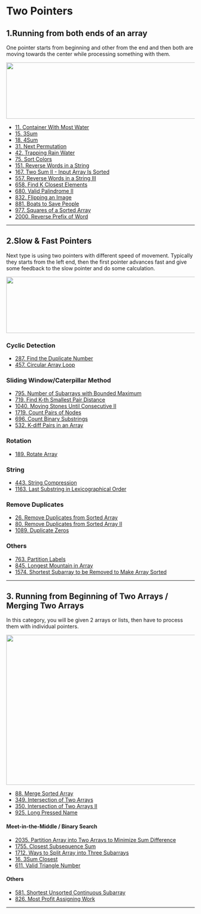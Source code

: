 # Two Pointers

## 1.Running from both ends of an array

One pointer starts from beginning and other from the end and then both are moving towards the center while processing something with them.

<img alt="" src="https://assets.leetcode.com/users/images/43ba6a53-5488-4b03-97be-bf8a0b9c41ed_1648876947.1375144.png" style="width: 900px; height: 150px;">

- [11. Container With Most Water](https://leetcode.com/problems/container-with-most-water/)
- [15. 3Sum](https://leetcode.com/problems/3sum/)
- [18. 4Sum](https://leetcode.com/problems/4sum/)
- [31. Next Permutation](https://leetcode.com/problems/next-permutation/)
- [42. Trapping Rain Water](https://leetcode.com/problems/trapping-rain-water/)
- [75. Sort Colors](https://leetcode.com/problems/sort-colors/)
- [151. Reverse Words in a String](https://leetcode.com/problems/reverse-words-in-a-string/)
- [167. Two Sum II - Input Array Is Sorted](https://leetcode.com/problems/two-sum-ii-input-array-is-sorted/)
- [557. Reverse Words in a String III](https://leetcode.com/problems/reverse-words-in-a-string-iii/)
- [658. Find K Closest Elements](https://leetcode.com/problems/find-k-closest-elements/)
- [680. Valid Palindrome II](https://leetcode.com/problems/valid-palindrome-ii/)
- [832. Flipping an Image](https://leetcode.com/problems/flipping-an-image/)
- [881. Boats to Save People](https://leetcode.com/problems/boats-to-save-people/)
- [977. Squares of a Sorted Array](https://leetcode.com/problems/squares-of-a-sorted-array/)
- [2000. Reverse Prefix of Word](https://leetcode.com/problems/reverse-prefix-of-word/)

---

## 2.Slow & Fast Pointers

Next type is using two pointers with different speed of movement. Typically they starts from the left end, then the first pointer advances fast and give some feedback to the slow pointer and do some calculation.

<img alt="" src="https://assets.leetcode.com/users/images/ce642c9c-90c9-45af-a7e8-a5a70b146843_1648877375.811001.png" style="width: 900px; height: 150px;">

### Cyclic Detection
- [287. Find the Duplicate Number](https://leetcode.com/problems/find-the-duplicate-number/)
- [457. Circular Array Loop](https://leetcode.com/problems/circular-array-loop/)

 ### Sliding Window/Caterpillar Method

- [795. Number of Subarrays with Bounded Maximum](https://leetcode.com/problems/number-of-subarrays-with-bounded-maximum/)
- [719. Find K-th Smallest Pair Distance](https://leetcode.com/problems/find-k-th-smallest-pair-distance/)
- [1040. Moving Stones Until Consecutive II](https://leetcode.com/problems/moving-stones-until-consecutive-ii/)
- [1719. Count Pairs of Nodes](https://leetcode.com/problems/count-pairs-of-nodes/)
- [696. Count Binary Substrings](https://leetcode.com/problems/count-binary-substrings/)
- [532. K-diff Pairs in an Array](https://leetcode.com/problems/k-diff-pairs-in-an-array/)

### Rotation
- [189. Rotate Array](https://leetcode.com/problems/rotate-array/)

### String
- [443. String Compression](https://leetcode.com/problems/string-compression/)
- [1163. Last Substring in Lexicographical Order](https://leetcode.com/problems/last-substring-in-lexicographical-order/)

### Remove Duplicates
- [26. Remove Duplicates from Sorted Array](https://leetcode.com/problems/remove-duplicates-from-sorted-array/)
- [80. Remove Duplicates from Sorted Array II](https://leetcode.com/problems/remove-duplicates-from-sorted-array-ii/)
- [1089. Duplicate Zeros](https://leetcode.com/problems/duplicate-zeros/)

### Others
- [763. Partition Labels](https://leetcode.com/problems/partition-labels/)
- [845. Longest Mountain in Array](https://leetcode.com/problems/longest-mountain-in-array/)
- [1574. Shortest Subarray to be Removed to Make Array Sorted](https://leetcode.com/problems/shortest-subarray-to-be-removed-to-make-array-sorted/)

---

## 3. Running from Beginning of Two Arrays / Merging Two Arrays

In this category, you will be given 2 arrays or lists, then have to process them with individual pointers.

<img alt="" src="https://assets.leetcode.com/users/images/2a44123b-9acb-4dbc-b230-d313a37039c9_1642138206.7972002.jpeg" style="width: 900px; height: 400px;">

- [88. Merge Sorted Array](https://leetcode.com/problems/merge-sorted-array/)
- [349. Intersection of Two Arrays](https://leetcode.com/problems/intersection-of-two-arrays/)
- [350. Intersection of Two Arrays II](https://leetcode.com/problems/intersection-of-two-arrays-ii/)
- [925. Long Pressed Name](https://leetcode.com/problems/long-pressed-name/)

#### Meet-in-the-Middle / Binary Search

- [2035. Partition Array into Two Arrays to Minimize Sum Difference](https://leetcode.com/problems/partition-array-into-two-arrays-to-minimize-sum-difference/)
- [1755. Closest Subsequence Sum](https://leetcode.com/problems/closest-subsequence-sum/)
- [1712. Ways to Split Array into Three Subarrays](https://leetcode.com/problems/ways-to-split-array-into-three-subarrays/)
- [16. 3Sum Closest](https://leetcode.com/problems/3sum-closest/)
- [611. Valid Triangle Number](https://leetcode.com/problems/valid-triangle-number/)

#### Others
- [581. Shortest Unsorted Continuous Subarray](https://leetcode.com/problems/shortest-unsorted-continuous-subarray/)
- [826. Most Profit Assigning Work](https://leetcode.com/problems/most-profit-assigning-work/)

---

